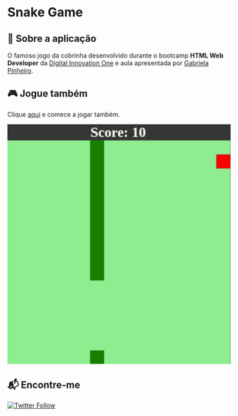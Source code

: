 # Snake Game

## 🐍 Sobre a aplicação

O famoso jogo da cobrinha desenvolvido durante o bootcamp **HTML Web Developer** da [Digital Innovation One](https://github.com/digitalinnovationone) e aula apresentada por [Gabriela Pinheiro](https://www.linkedin.com/in/gabrielapinheiro129/).

## 🎮 Jogue também

Clique [aqui](https://vitorsemidio-dev.github.io/DIO-Snake-game/) e comece a jogar também.


<p align="center">
  <img src="./.github/snake.gif" alt="Snake Game">
</p>

## 📬 Encontre-me

[![Twitter Follow](https://img.shields.io/twitter/follow/vitorsemidio?style=social)](https://twitter.com/vitorsemidio)